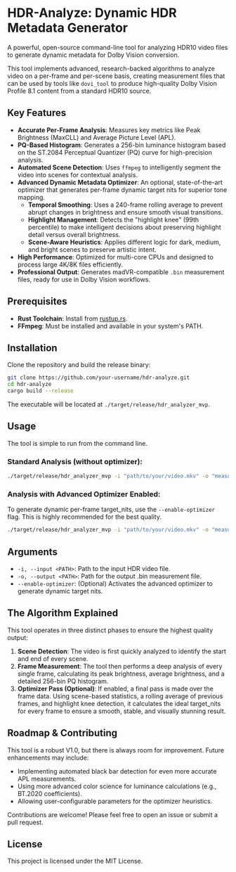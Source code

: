 # HDR-Analyze: Dynamic HDR Metadata Generator

A powerful, open-source command-line tool for analyzing HDR10 video files to generate dynamic metadata for Dolby Vision conversion.

This tool implements advanced, research-backed algorithms to analyze video on a per-frame and per-scene basis, creating measurement files that can be used by tools like `dovi_tool` to produce high-quality Dolby Vision Profile 8.1 content from a standard HDR10 source.

## Key Features

- **Accurate Per-Frame Analysis**: Measures key metrics like Peak Brightness (MaxCLL) and Average Picture Level (APL).
- **PQ-Based Histogram**: Generates a 256-bin luminance histogram based on the ST.2084 Perceptual Quantizer (PQ) curve for high-precision analysis.
- **Automated Scene Detection**: Uses `ffmpeg` to intelligently segment the video into scenes for contextual analysis.
- **Advanced Dynamic Metadata Optimizer**: An optional, state-of-the-art optimizer that generates per-frame dynamic target nits for superior tone mapping.
    - **Temporal Smoothing**: Uses a 240-frame rolling average to prevent abrupt changes in brightness and ensure smooth visual transitions.
    - **Highlight Management**: Detects the "highlight knee" (99th percentile) to make intelligent decisions about preserving highlight detail versus overall brightness.
    - **Scene-Aware Heuristics**: Applies different logic for dark, medium, and bright scenes to preserve artistic intent.
- **High Performance**: Optimized for multi-core CPUs and designed to process large 4K/8K files efficiently.
- **Professional Output**: Generates madVR-compatible `.bin` measurement files, ready for use in Dolby Vision workflows.

## Prerequisites

- **Rust Toolchain**: Install from [rustup.rs](https://rustup.rs/).
- **FFmpeg**: Must be installed and available in your system's PATH.

## Installation

Clone the repository and build the release binary:

```bash
git clone https://github.com/your-username/hdr-analyze.git
cd hdr-analyze
cargo build --release
```

The executable will be located at `./target/release/hdr_analyzer_mvp`.

## Usage

The tool is simple to run from the command line.

### Standard Analysis (without optimizer):

```bash
./target/release/hdr_analyzer_mvp -i "path/to/your/video.mkv" -o "measurements.bin"
```

### Analysis with Advanced Optimizer Enabled:

To generate dynamic per-frame target_nits, use the `--enable-optimizer` flag. This is highly recommended for the best quality.

```bash
./target/release/hdr_analyzer_mvp -i "path/to/your/video.mkv" -o "measurements_optimized.bin" --enable-optimizer
```

## Arguments

- `-i, --input <PATH>`: Path to the input HDR video file.
- `-o, --output <PATH>`: Path for the output .bin measurement file.
- `--enable-optimizer`: (Optional) Activates the advanced optimizer to generate dynamic target nits.

## The Algorithm Explained

This tool operates in three distinct phases to ensure the highest quality output:

1. **Scene Detection**: The video is first quickly analyzed to identify the start and end of every scene.
2. **Frame Measurement**: The tool then performs a deep analysis of every single frame, calculating its peak brightness, average brightness, and a detailed 256-bin PQ histogram.
3. **Optimizer Pass (Optional)**: If enabled, a final pass is made over the frame data. Using scene-based statistics, a rolling average of previous frames, and highlight knee detection, it calculates the ideal target_nits for every frame to ensure a smooth, stable, and visually stunning result.

## Roadmap & Contributing

This tool is a robust V1.0, but there is always room for improvement. Future enhancements may include:

- Implementing automated black bar detection for even more accurate APL measurements.
- Using more advanced color science for luminance calculations (e.g., BT.2020 coefficients).
- Allowing user-configurable parameters for the optimizer heuristics.

Contributions are welcome! Please feel free to open an issue or submit a pull request.

## License

This project is licensed under the MIT License.
